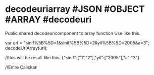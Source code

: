 # decodeuriarray #JSON #OBJECT #ARRAY #decodeuri
Public shared decodeuricomponent to array  function
Use like this.

var url = "sinif%5B%5D=1&sinif%5B%5D=2&yil%5B%5D=2005&a=3";
decodeUriArray(url);


//this will be result like this.
{"sinif":["1","2"],"yil":["2005"],"a":"3"}


//Emre Çalışkan
